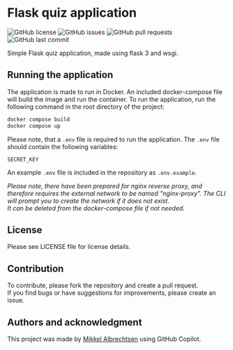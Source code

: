 # Flask quiz application

![GitHub license](https://img.shields.io/github/license/the0mikkel/flask-quiz) ![GitHub issues](https://img.shields.io/github/issues/the0mikkel/flask-quiz) ![GitHub pull requests](https://img.shields.io/github/issues-pr/the0mikkel/flask-quiz) ![GitHub last commit](https://img.shields.io/github/last-commit/the0mikkel/flask-quiz)

Simple Flask quiz application, made using flask 3 and wsgi.

## Running the application

The application is made to run in Docker. An included docker-compose file will build the image and run the container. To run the application, run the following command in the root directory of the project:

```bash
docker compose build
docker compose up
```

Please note, that a `.env` file is required to run the application. The `.env` file should contain the following variables:

```.env
SECRET_KEY
```

An example `.env` file is included in the repository as `.env.example`.

*Please note, there have been prepared for nginx reverse proxy, and therefore requires the external network to be named "nginx-proxy". The CLI will prompt you to create the network if it does not exist.*  
*It can be deleted from the docker-compose file if not needed.*

## License

Please see LICENSE file for license details.

## Contribution

To contribute, please fork the repository and create a pull request.  
If you find bugs or have suggestions for improvements, please create an issue.

## Authors and acknowledgment

This project was made by [Mikkel Albrechtsen](https://github.com/the0mikkel) using GitHub Copilot.
